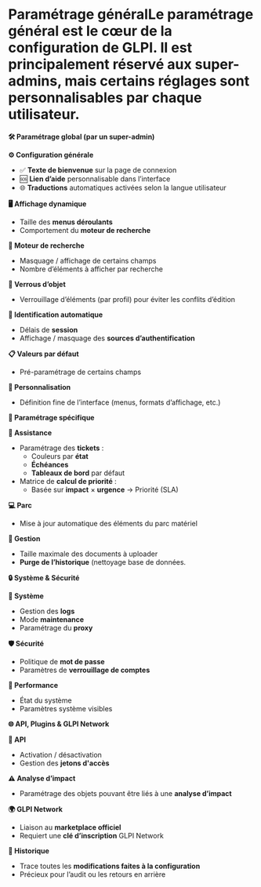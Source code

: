 # Paramétrage généralLe **paramétrage général** est le cœur de la configuration de GLPI. Il est principalement réservé aux **super-admins**, mais certains réglages sont personnalisables par chaque utilisateur.



**🛠️ Paramétrage global (par un super-admin)**

**⚙️ Configuration générale**

- ✅ **Texte de bienvenue** sur la page de connexion
- 🆘 **Lien d’aide** personnalisable dans l’interface
- 🌐 **Traductions** automatiques activées selon la langue utilisateur

**🖥️ Affichage dynamique**

- Taille des **menus déroulants**
- Comportement du **moteur de recherche**

**🔎 Moteur de recherche**

- Masquage / affichage de certains champs
- Nombre d’éléments à afficher par recherche

**🔐 Verrous d’objet**

- Verrouillage d’éléments (par profil) pour éviter les conflits d’édition

**👤 Identification automatique**

- Délais de **session**
- Affichage / masquage des **sources d’authentification**

**📋 Valeurs par défaut**

- Pré-paramétrage de certains champs

**🎨 Personnalisation**

- Définition fine de l’interface (menus, formats d’affichage, etc.)



**🎫 Paramétrage spécifique**

**📌 Assistance**

- Paramétrage des **tickets** :
  - Couleurs par **état**
  - **Échéances**
  - **Tableaux de bord** par défaut
- Matrice de **calcul de priorité** :
  - Basée sur **impact** × **urgence** → Priorité (SLA)

**💻 Parc**

- Mise à jour automatique des éléments du parc matériel

**💼 Gestion**

- Taille maximale des documents à uploader
- **Purge de l’historique** (nettoyage base de données.



**🔒 Système & Sécurité**

**🧰 Système**

- Gestion des **logs**
- Mode **maintenance**
- Paramétrage du **proxy**

**🛡️ Sécurité**

- Politique de **mot de passe**
- Paramètres de **verrouillage de comptes**

**🚀 Performance**

- État du système
- Paramètres système visibles



**🌐 API, Plugins & GLPI Network**

**🔌 API**

- Activation / désactivation
- Gestion des **jetons d'accès**

**⚠️ Analyse d’impact**

- Paramétrage des objets pouvant être liés à une **analyse d’impact**

**🌍 GLPI Network**

- Liaison au **marketplace officiel**
- Requiert une **clé d’inscription** GLPI Network



**📜 Historique**

- Trace toutes les **modifications faites à la configuration**
- Précieux pour l’audit ou les retours en arrière
